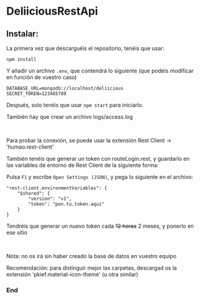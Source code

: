 # DeliiciousRestApi

## Instalar:

La primera vez que descarguéis el repositorio, tenéis que usar:

    npm install

Y añadir un archivo `.env`, que contendrá lo siguiente (que podéis modificar en función de vuestro caso)

    DATABASE_URL=mongodb://localhost/deliicious
    SECRET_TOKEN=123465789

Después, solo tenéis que usar `npm start` para iniciarlo.

También hay que crear un archivo logs/access.log

<br/>

Para probar la conexión, se puede usar la extensión Rest Client -> 'humao.rest-client'

También tenéis que generar un token con routeLogin.rest, y guardarlo en las variables de entorno de Rest Client de la siguiente forma:

Pulsa `F1` y escribe `Open Settings (JSON)`, y pega lo siguiente en el archivo:

    "rest-client.environmentVariables": {
        "$shared": {
            "version": "v1",
            "token": "pon.tu.token.aqui"
        }
    }

Tendréis que generar un nuevo token cada ~~12 horas~~ 2 meses, y ponerlo en ese sitio

<br/>

Nota: no os irá sin haber creado la base de datos en vuestro equipo

Recomendación: para distinguir mejor las carpetas, descargad os la extensión 'pkief.material-icon-theme' (u otra similar)

### End